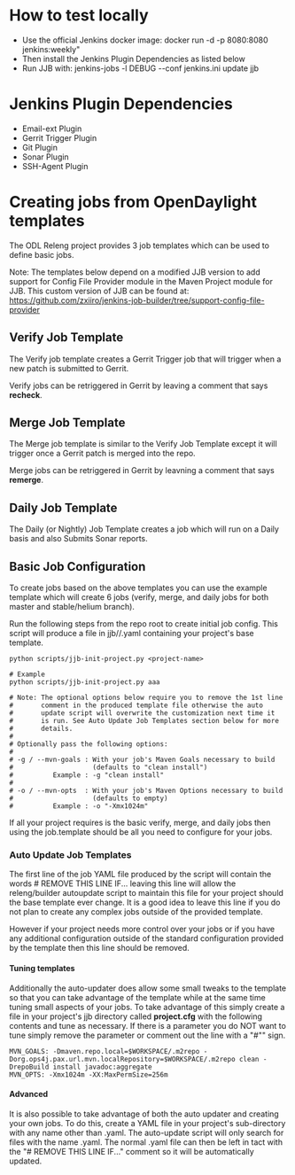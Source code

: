 # How to test locally
* Use the official Jenkins docker image:
    docker run -d -p 8080:8080 jenkins:weekly"
* Then install the Jenkins Plugin Dependencies as listed below
* Run JJB with:
    jenkins-jobs -l DEBUG --conf jenkins.ini update jjb

# Jenkins Plugin Dependencies
* Email-ext Plugin
* Gerrit Trigger Plugin
* Git Plugin
* Sonar Plugin
* SSH-Agent Plugin

# Creating jobs from OpenDaylight templates

The ODL Releng project provides 3 job templates which can be used to
define basic jobs.

Note: The templates below depend on a modified JJB version to add
      support for Config File Provider module in the Maven Project
      module for JJB. This custom version of JJB can be found at:
      https://github.com/zxiiro/jenkins-job-builder/tree/support-config-file-provider

## Verify Job Template

The Verify job template creates a Gerrit Trigger job that will trigger
when a new patch is submitted to Gerrit.

Verify jobs can be retriggered in Gerrit by leaving a comment that says
**recheck**.

## Merge Job Template

The Merge job template is similar to the Verify Job Template except it
will trigger once a Gerrit patch is merged into the repo.

Merge jobs can be retriggered in Gerrit by leavning a comment that says
**remerge**.

## Daily Job Template

The Daily (or Nightly) Job Template creates a job which will run on a
Daily basis and also Submits Sonar reports.


## Basic Job Configuration

To create jobs based on the above templates you can use the example
template which will create 6 jobs (verify, merge, and daily jobs for both
master and stable/helium branch).

Run the following steps from the repo root to create initial job config.
This script will produce a file in jjb/<project>/<project>.yaml
containing your project's base template.

    python scripts/jjb-init-project.py <project-name>

    # Example
    python scripts/jjb-init-project.py aaa

    # Note: The optional options below require you to remove the 1st line
    #       comment in the produced template file otherwise the auto
    #       update script will overwrite the customization next time it
    #       is run. See Auto Update Job Templates section below for more
    #       details.
    #
    # Optionally pass the following options:
    #
    # -g / --mvn-goals : With your job's Maven Goals necessary to build
    #                    (defaults to "clean install")
    #          Example : -g "clean install"
    #
    # -o / --mvn-opts  : With your job's Maven Options necessary to build
    #                    (defaults to empty)
    #          Example : -o "-Xmx1024m"

If all your project requires is the basic verify, merge, and
daily jobs then using the job.template should be all you need to
configure for your jobs.

### Auto Update Job Templates

The first line of the job YAML file produced by the script will contain
the words # REMOVE THIS LINE IF... leaving this line will allow the
releng/builder autoupdate script to maintain this file for your project
should the base template ever change. It is a good idea to leave this
line if you do not plan to create any complex jobs outside of the
provided template.

However if your project needs more control over your jobs or if you have
any additional configuration outside of the standard configuration
provided by the template then this line should be removed.

#### Tuning templates

Additionally the auto-updater does allow some small tweaks to the template
so that you can take advantage of the template while at the same time
tuning small aspects of your jobs. To take advantage of this simply create
a file in your project's jjb directory called **project.cfg** with the
following contents and tune as necessary. If there is a parameter you do
NOT want to tune simply remove the parameter or comment out the line with a
"#"" sign.

    MVN_GOALS: -Dmaven.repo.local=$WORKSPACE/.m2repo -Dorg.ops4j.pax.url.mvn.localRepository=$WORKSPACE/.m2repo clean -DrepoBuild install javadoc:aggregate
    MVN_OPTS: -Xmx1024m -XX:MaxPermSize=256m

#### Advanced

It is also possible to take advantage of both the auto updater and creating
your own jobs. To do this, create a YAML file in your project's sub-directory
with any name other than <project>.yaml. The auto-update script will only
search for files with the name <project>.yaml. The normal <project>.yaml
file can then be left in tact with the "# REMOVE THIS LINE IF..." comment so
it will be automatically updated.
